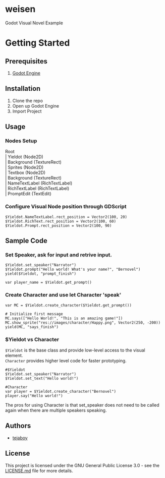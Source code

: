 # weisen
Godot Visual Novel Example

# Getting Started

## Prerequisites

1. [Godot Engine](https://godotengine.org/)

## Installation

1. Clone the repo
2. Open up Godot Engine
3. Import Project

## Usage

### Nodes Setup
Root  
| Yieldot (Node2D)  
  | Background (TextureRect)  
  | Sprites (Node2D)  
  | Textbox (Node2D)  
    | Background (TextureRect)  
	| NameTextLabel (RichTextLabel)  
	| RichTextLabel (RichTextLabel)  
	| PromptEdit (TextEdit)  

### Configure Visual Node position through GDScript

```gdscript
$Yieldot.NameTextLabel.rect_position = Vector2(100, 20)
$Yieldot.RichText.rect_position = Vector2(100, 60)
$Yieldot.Prompt.rect_position = Vector2(100, 90)
```

## Sample Code

### Set Speaker, ask for input and retrive input.

```gdscript
$Yieldot.set_speaker("Narrator")
$Yieldot.prompt("Hello world! What's your name?", "Bernovel")
yield($Yieldot, "prompt_finish")
	
var player_name = $Yieldot.get_prompt()
```

### Create Character and use let Character 'speak'

```gdscript
var MC = $Yieldot.create_character($Yieldot.get_prompt())

# Initialize first message
MC.says(["Hello World!", "This is an amazing game!"])
MC.show_sprite("res://images/character/Happy.png", Vector2(250, -200))
yield(MC, "says_finish")
```

### $Yieldot vs Character

`$Yieldot` is the base class and provide low-level access to the visual element.  
`Character` provides higher level code for faster prototyping.

```gdscript
#$Yieldot
$Yieldot.set_speaker("Narrator")
$Yieldot.set_text("Hello world!")

#Character
var player = $Yieldot.create_character("Bernovel")
player.say("Hello world!")
```

The pros for using Character is that set_speaker does not need to be called again when there are multiple speakers speaking.

## Authors
* [tejaboy](https://github.com/tejaboy)

## License
This project is licensed under the GNU General Public License 3.0 - see the [LICENSE.md](https://github.com/tejaboy/Yieldot/blob/master/LICENSE) file for more details.
